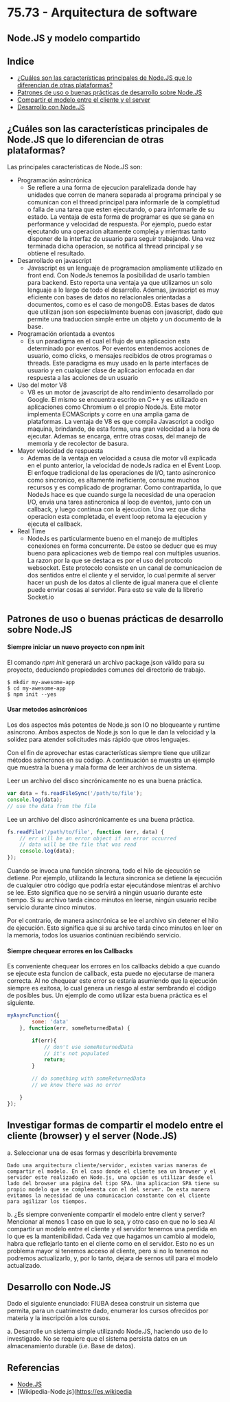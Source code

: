 # 75.73 - Arquitectura de software
## Node.JS y modelo compartido

## Indice

- [¿Cuáles son las características principales de Node.JS que lo diferencian de otras plataformas?](#cuales-son-las-caracteristicas-principales-de-nodejs-que-lo-diferencian-de-otras-plataformas) 
- [Patrones de uso o buenas prácticas de desarrollo sobre Node.JS](#patrones-de-uso-o-buenas-practicas-de-desarrollo-sobre-nodejs) 
- [Compartir el modelo entre el cliente y el server](#compartir-el-modelo-entre-el-cliente-y-el-server) 
- [Desarrollo con Node.JS](#desarrollo-con-nodejs) 

## ¿Cuáles son las características principales de Node.JS que lo diferencian de otras plataformas?

Las principales caracteristicas de Node.JS son:
 - Programación asincrónica
 	- Se refiere a una forma de ejecucion paralelizada donde hay unidades que corren de manera separada al programa principal y se comunican con el thread principal para informarle de la completitud o falla de una tarea que esten ejecutando, o para informarle de su estado. La ventaja de esta forma de programar es que se gana en performance y velocidad de respuesta. Por ejemplo, puedo estar ejecutando una operacion altamente compleja y mientras tanto disponer de la interfaz de usuario para seguir trabajando. Una vez terminada dicha operacion, se notifica al thread principal y se obtiene el resultado.
 - Desarrollado en javascript
 	- Javascript es un lenguaje de programacion ampliamente utilizado en front end. Con NodeJs tenemos la posibilidad de usarlo tambien para backend. Esto reporta una ventaja ya que utilizamos un solo lenguaje a lo largo de todo el desarrollo. Ademas, javascript es muy eficiente con bases de datos no relacionales orientadas a documentos, como es el caso de mongoDB. Estas bases de datos que utilizan json son especialmente buenas con javascript, dado que permite una traduccion simple entre un objeto y un documento de la base.
 - Programación orientada a eventos
 	- Es un paradigma en el cual el flujo de una aplicacion esta determinado por eventos. Por eventos entendemos acciones de usuario, como clicks, o mensajes recibidos de otros programas o threads. Este paradigma es muy usado en la parte interfaces de usuario y en cualquier clase de aplicacion enfocada en dar respuesta a las acciones de un usuario
 - Uso del motor V8
 	- V8 es un motor de javascript de alto rendimiento desarrollado por Google. El mismo se encuentra escrito en C++ y es utilizado en aplicaciones como Chromium o el propio NodeJs. Este motor implementa ECMAScripts y corre en una amplia gama de plataformas. La ventaja de V8 es que compila Javascript a codigo maquina, brindando, de esta forma, una gran velocidad a la hora de ejecutar. Ademas se encarga, entre otras cosas, del manejo de memoria y de recolector de basura.
 - Mayor velocidad de respuesta
 	- Ademas de la ventaja en velocidad a causa dle motor v8 explicada en el punto anterior, la velocidad de nodeJs radica en el Event Loop. El enfoque tradicional de las operaciones de I/O, tanto asincronico como sincronico, es altamente ineficiente, consume muchos recursos y es complicado de programar. Como contrapartida, lo que NodeJs hace es que cuando surge la necesidad de una operacion I/O, envia una tarea astincronica al loop de eventos, junto con un callback, y luego continua con la ejecucion. Una vez que dicha operacion esta completada, el event loop retoma la ejecucion y ejecuta el callback.
 - Real Time
 	- NodeJs es particularmente bueno en el manejo de multiples conexiones en forma concurrente. De estoo se deducr que es muy bueno para aplicaciones web de tiempo real con multiples usuarios. La razon por la que se destaca es por el uso del protocolo websocket. Este protocolo consiste en un canal de comunicacion de dos sentidos entre el cliente y el servidor, lo cual permite al server hacer un push de los datos al cliente de igual manera que el cliente puede enviar cosas al servidor. Para esto se vale de la librerio Socket.io

## Patrones de uso o buenas prácticas de desarrollo sobre Node.JS
 
#### Siempre iniciar un nuevo proyecto con npm init

El comando _npm init_ generará un archivo package.json válido para su proyecto, deduciendo propiedades comunes del directorio de trabajo.

```
$ mkdir my-awesome-app
$ cd my-awesome-app
$ npm init --yes
```

#### Usar metodos asincrónicos

Los dos aspectos más potentes de Node.js son IO no bloqueante y runtime asíncrono. Ambos aspectos de Node.js son lo que le dan la velocidad y la solidez para atender solicitudes más rápido que otros lenguajes.

Con el fin de aprovechar estas características siempre tiene que utilizar métodos asíncronos en su código. A continuación se muestra un ejemplo que muestra la buena y mala forma de leer archivos de un sistema.

Leer un archivo del disco sincrónicamente no es una buena práctica.

```javascript
var data = fs.readFileSync('/path/to/file');
console.log(data);
// use the data from the file
```

Lee un archivo del disco asincrónicamente es una buena práctica.

```javascript
fs.readFile('/path/to/file', function (err, data) {
    // err will be an error object if an error occurred
    // data will be the file that was read
    console.log(data);
});
``` 
Cuando se invoca una función síncrona, todo el hilo de ejecución se detiene. Por ejemplo, utilizando la lectura sincronica se detiene la ejecución de cualquier otro código que podría estar ejecutándose mientras el archivo se lee. Esto significa que no se servirá a ningún usuario durante este tiempo. Si su archivo tarda cinco minutos en leerse, ningún usuario recibe servicio durante cinco minutos.

Por el contrario, de manera asincrónica se lee el archivo sin detener el hilo de ejecución. Esto significa que si su archivo tarda cinco minutos en leer en la memoria, todos los usuarios continúan recibiéndo servicio.

#### Siempre chequear errores en los Callbacks

Es conveniente chequear los errores en los callbacks debido a que cuando se ejecute esta funcion de callback, esta puede no ejecutarse de manera correcta. Al no chequear este error se estaría asumiendo que la ejecución siempre es exitosa, lo cual genera un riesgo al estar sembrando el código de posibles bus.
Un ejemplo de como utilizar esta buena práctica es el siguiente.

```javascript
myAsyncFunction({
        some: 'data'
    }, function(err, someReturnedData) {

        if(err){
            // don't use someReturnedData
            // it's not populated
            return;
        }

        // do something with someReturnedData
        // we know there was no error

    }
});
```

## Investigar formas de compartir el modelo entre el cliente (browser) y el server (Node.JS)
 a. Seleccionar una de esas formas y describirla brevemente  
	
	Dado una arquitectura cliente/servidor, existen varias maneras de compartir el modelo. En el caso donde el cliente sea un browser y el servidor este realizado en Node.js, una opción es utilizar desde el lado del browser una página del tipo SPA. Una aplicacion SPA tiene su propio modelo que se complementa con el del server. De esta manera evitamos la necesidad de una comunicacion constante con el cliente para agilizar los tiempos.

  b. ¿Es siempre conveniente compartir el modelo entre client y server? Mencionar al menos 1 caso en que lo sea, y otro caso en que no lo sea
  Al compartir un modelo entre el cliente y el servidor tenemos una perdida en lo que es la mantenibilidad. Cada vez que hagamos un cambio al modelo, habra que reflejarlo tanto en el cliente como en el servidor. Esto no es un problema mayor si tenemos acceso al cliente, pero si no lo tenemos no podremos actualizarlo, y, por lo tanto, dejara de sernos util para el modelo actualizado.

## Desarrollo con Node.JS 

Dado el siguiente enunciado: FIUBA desea construir un sistema que permita, para un cuatrimestre dado, enumerar los cursos ofrecidos por materia y la inscripción a los cursos.

  a. Desarrolle un sistema simple utilizando Node.JS, haciendo uso de lo investigado. No se requiere que el sistema persista datos en un almacenamiento durable (i.e. Base de datos).


## Referencias
- [Node.JS](https://nodejs.org)
- [Wikipedia-Node.js](https://es.wikipedia
